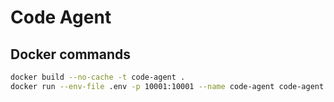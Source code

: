 # Code Agent

## Docker commands
```bash
docker build --no-cache -t code-agent .
docker run --env-file .env -p 10001:10001 --name code-agent code-agent
```